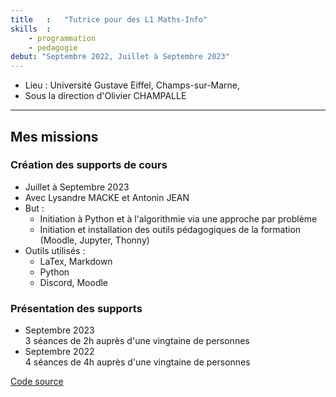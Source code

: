 ```yaml
---
title   :   "Tutrice pour des L1 Maths-Info"
skills  :
    - programmation
    - pedagogie
debut: "Septembre 2022, Juillet à Septembre 2023"
---
```

- Lieu : Université Gustave Eiffel, Champs-sur-Marne,  
- Sous la direction d'Olivier CHAMPALLE

---

## Mes missions

### Création des supports de cours

- Juillet à Septembre 2023  
- Avec Lysandre MACKE et Antonin JEAN
- But :
    - Initiation à Python et à l'algorithmie via une approche par problème
    - Initiation et installation des outils pédagogiques de la formation (Moodle, Jupyter, Thonny)  
- Outils utilisés :
    - LaTex, Markdown
    - Python
    - Discord, Moodle  

### Présentation des supports

- Septembre 2023  
    3 séances de 2h auprès d'une vingtaine de personnes
- Septembre 2022  
    4 séances de 4h auprès d'une vingtaine de personnes

[Code source](https://github.com/UGE-IGM/preRentree_L1_Support)